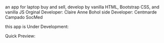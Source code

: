an app for laptop buy and sell,
develop by vanilla HTML, Bootstrap CSS, and vanilla JS
Orginal Developer: Claire Anne Bohol 
side Developer: Centmarde Campado SocMed 

this app is Under Development:

Quick Preview:


 
